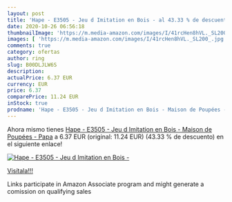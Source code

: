 ```yaml
---
layout: post
title: 'Hape - E3505 - Jeu d Imitation en Bois - al 43.33 % de descuento'
date: 2020-10-26 06:56:18
thumbnailImage: 'https://m.media-amazon.com/images/I/41rcHen8hVL._SL200_.jpg'
images: [ 'https://m.media-amazon.com/images/I/41rcHen8hVL._SL200_.jpg' ]
comments: true
category: ofertas
author: ring
slug: B00DLJLW6S
description:
actualPrice: 6.37 EUR
currency: EUR
price: 6.37
comparePrice: 11.24 EUR
inStock: true
prodname: 'Hape - E3505 - Jeu d Imitation en Bois - Maison de Poupées - Papa'
---
```


Ahora mismo tienes [Hape - E3505 - Jeu d Imitation en Bois - Maison de Poupées - Papa](https://www.amazon.fr/dp/B00DLJLW6S/?tag=tolees0d-21) a 6.37 EUR (original: 11.24 EUR) (43.33 %  de descuento) en el siguiente enlace!

[![Hape - E3505 - Jeu d Imitation en Bois -](https://m.media-amazon.com/images/I/41rcHen8hVL._SL200_.jpg)](https://www.amazon.fr/dp/B00DLJLW6S/?tag=tolees0d-21)

[Visítala!!!](https://www.amazon.fr/dp/B00DLJLW6S/?tag=tolees0d-21)

Links participate in Amazon Associate program and might generate a comission on qualifying sales
